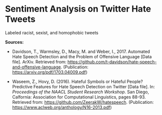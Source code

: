 # Sentiment Analysis on Twitter Hate Tweets

Labeled racist, sexist, and homophobic tweets


**Sources:**  

- Davidson, T., Warmsley, D., Macy, M. and Weber, I., 2017. Automated Hate Speech Detection and the Problem of Offensive Language \[Data file\]. ArXiv. Retrieved from:  https://github.com/t-davidson/hate-speech-and-offensive-language. (Publication: https://arxiv.org/pdf/1703.04009.pdf)

- Waseem, Z., Hovy, D. (2016). Hateful Symbols or Hateful People? Predictive Features for Hate Speech Detection on Twitter \[Data file\]. In: *Proceedings of the NAACL Student Research Workshop*. San Diego, Calfornia: Association for Computational Linguistics, pages 88-93. Retrieved from: https://github.com/ZeerakW/hatespeech.  (Publication:  https://www.aclweb.org/anthology/N16-2013.pdf)
